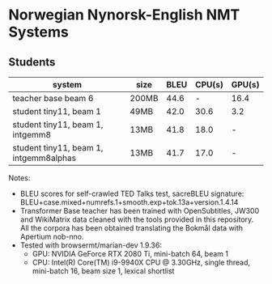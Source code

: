 # Norwegian Nynorsk-English NMT Systems

## Students

| system                                  |  size | BLEU | CPU(s) | GPU(s) |
| ----------------------------------------| ----- | ---- | ------ | ------ |
| teacher base beam 6                     | 200MB | 44.6 |   -    |  16.4  |
| student tiny11, beam 1                  |  49MB | 42.0 |  30.6  |   3.2  |
| student tiny11, beam 1, intgemm8        |  13MB | 41.8 |  18.0  | - |
| student tiny11, beam 1, intgemm8alphas  |  13MB | 41.7 |  17.0  | - |

Notes:
 - BLEU scores for self-crawled TED Talks test, sacreBLEU signature: BLEU+case.mixed+numrefs.1+smooth.exp+tok.13a+version.1.4.14
 - Transformer Base teacher has been trained with OpenSubtitles, JW300 and WikiMatrix data cleaned with the tools provided in this repository. All the corpora has been obtained translating the Bokmål data with Apertium nob-nno.
 - Tested with browsermt/marian-dev 1.9.36:
    - GPU: NVIDIA GeForce RTX 2080 Ti, mini-batch 64, beam 1
    - CPU: Intel(R) Core(TM) i9-9940X CPU @ 3.30GHz, single thread, mini-batch 16, beam size 1, lexical shortlist
